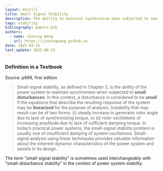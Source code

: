 ```yaml
---
layout: distill
title: Small Signal Stability
description: The ability to maintain synchronism when subjected to small disturbances.
tags: stability
bibliography: papers.bib
authors:
  - name: Jinning Wang
    url: https://jinningwang.github.io
date: 2025-03-15
last_update: 2025-06-19
---
```


### Definition in a Textbook

Source: <d-cite key="kundur1994Power"></d-cite> p699, first edition

> Small-signal stability, as defined in Chapter 2, is the ability of the power system to maintain synchronism when subjected to **small disturbances**. In this context, a disturbance is considered to be **small** if the equations that describe the resulting response of the system may be **linearized** for the purpose of analysis. Instability that may result can be of two forms:
> (i) steady increase in generator rotor angle due to lack of synchronizing torque, or
> (ii) rotor oscillations of increasing amplitude due to lack of sufficient damping torque.
> In today’s practical power systems, the small-signal stability problem is usually one of insufficient damping of system oscillations.
> Small-signal analysis using linear techniques provides valuable information about the inherent dynamic characteristics of the power system and assists in its design.

The term "small-signal stability" is sometimes used interchangeably with "small-disturbance stability" in the context of power system stability.

